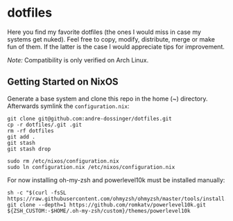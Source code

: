 # dotfiles

Here you find my favorite dotfiles (the ones I would miss in case my systems get nuked). Feel free to copy, modify, distribute, merge or make fun of them. If the latter is the case I would appreciate tips for improvement.

*Note:* Compatibility is only verified on Arch Linux.

## Getting Started on NixOS
Generate a base system and clone this repo in the home (~) directory. Afterwards symlink the `configuration.nix`:
```
git clone git@github.com:andre-dossinger/dotfiles.git
cp -r dotfiles/.git .git
rm -rf dotfiles
git add .
git stash
git stash drop

sudo rm /etc/nixos/configuration.nix
sudo ln configuration.nix /etc/nixos/configuration.nix
```

For now installing oh-my-zsh and powerlevel10k must be installed manually:
```
sh -c "$(curl -fsSL https://raw.githubusercontent.com/ohmyzsh/ohmyzsh/master/tools/install.sh)"
git clone --depth=1 https://github.com/romkatv/powerlevel10k.git ${ZSH_CUSTOM:-$HOME/.oh-my-zsh/custom}/themes/powerlevel10k
```

